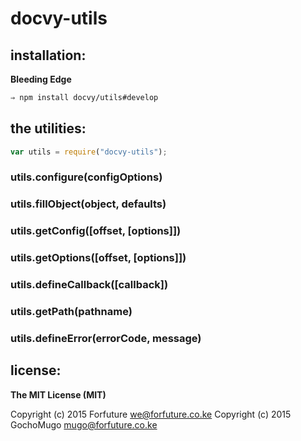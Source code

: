 
# docvy-utils

## installation:

**Bleeding Edge**

```bash
⇒ npm install docvy/utils#develop
```


## the utilities:

```js
var utils = require("docvy-utils");
```


### utils.configure(configOptions)


### utils.fillObject(object, defaults)


### utils.getConfig([offset, [options]])


### utils.getOptions([offset, [options]])


### utils.defineCallback([callback])


### utils.getPath(pathname)


### utils.defineError(errorCode, message)


## license:

__The MIT License (MIT)__

Copyright (c) 2015 Forfuture <we@forfuture.co.ke>
Copyright (c) 2015 GochoMugo <mugo@forfuture.co.ke>

